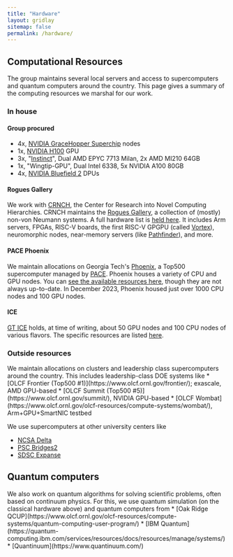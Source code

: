 ```yaml
---
title: "Hardware"
layout: gridlay
sitemap: false
permalink: /hardware/
---
```


## Computational Resources

The group maintains several local servers and access to supercomputers and quantum computers around the country.
This page gives a summary of the computing resources we marshal for our work.

### In house

<div class="jumbotron">

#### Group procured

* 4x, [NVIDIA GraceHopper Superchip](https://www.nvidia.com/en-us/data-center/grace-hopper-superchip/) nodes
* 1x, [NVIDIA H100](https://www.nvidia.com/en-us/data-center/h100/) GPU
* 3x, "[Instinct](https://www.cc.gatech.edu/news/new-hardware-brings-students-closer-exascale-computing)", Dual AMD EPYC 7713 Milan, 2x AMD MI210 64GB
* 1x, "Wingtip-GPU", Dual Intel 6338, 5x NVIDIA A100 80GB
* 4x, [NVIDIA Bluefield 2](https://resources.nvidia.com/en-us-accelerated-networking-resource-library/bluefield-2-dpu-datasheet?lx=LbHvpR&topic=networking-cloud) DPUs

#### Rogues Gallery

We work with [CRNCH](https://crnch.gatech.edu/), the Center for Research into Novel Computing Hierarchies.
CRNCH maintains the [Rogues Gallery](https://gt-crnch-rg.readthedocs.io/en/main/general/rg-hardware.html), a collection of (mostly) non-von Neumann systems.
A full hardware list is [held here](https://gt-crnch-rg.readthedocs.io/en/main/general/rg-hardware.html).
It includes Arm servers, FPGAs, RISC-V boards, the first RISC-V GPGPU (called [Vortex](https://vortex.cc.gatech.edu/)), neuromorphic nodes, near-memory servers (like [Pathfinder](https://lucata.com/solutions/pathfinder/)), and more.

#### PACE Phoenix

We maintain allocations on Georgia Tech's [Phoenix](https://docs.pace.gatech.edu/phoenix_cluster/gettingstarted_phnx/), a Top500 supercomputer managed by [PACE](https://pace.gatech.edu/).
Phoenix houses a variety of CPU and GPU nodes.
You can [see the available resources here](https://docs.pace.gatech.edu/phoenix_cluster/slurm_resources_phnx/), though they are not always up-to-date.
In December 2023, Phoenix housed just over 1000 CPU nodes and 100 GPU nodes.

#### ICE

[GT ICE](https://docs.pace.gatech.edu/ice_cluster/ice/) holds, at time of writing, about 50 GPU nodes and 100 CPU nodes of various flavors.
The specific resources are listed [here](https://docs.pace.gatech.edu/ice_cluster/ice_resources/).

</div>

### Outside resources

<div class="jumbotron">
We maintain allocations on clusters and leadership class supercomputers around the country. 
This includes leadership-class DOE systems like
* [OLCF Frontier (Top500 #1)](https://www.olcf.ornl.gov/frontier/); exascale, AMD GPU-based
* [OLCF Summit (Top500 #5)](https://www.olcf.ornl.gov/summit/), NVIDIA GPU-based
* [OLCF Wombat](https://www.olcf.ornl.gov/olcf-resources/compute-systems/wombat/), Arm+GPU+SmartNIC testbed

We use supercomputers at other university centers like
* [NCSA Delta](https://delta.ncsa.illinois.edu/)
* [PSC Bridges2](https://www.psc.edu/resources/bridges-2/)
* [SDSC Expanse](https://www.sdsc.edu/services/hpc/expanse/)
</div>

## Quantum computers

<div class="jumbotron">
We also work on quantum algorithms for solving scientific problems, often based on continuum physics.
For this, we use quantum simulation (on the classical hardware above) and quantum computers from
* [Oak Ridge QCUP](https://www.olcf.ornl.gov/olcf-resources/compute-systems/quantum-computing-user-program/)
* [IBM Quantum](https://quantum-computing.ibm.com/services/resources/docs/resources/manage/systems/)
* [Quantinuum](https://www.quantinuum.com/)
</div>
